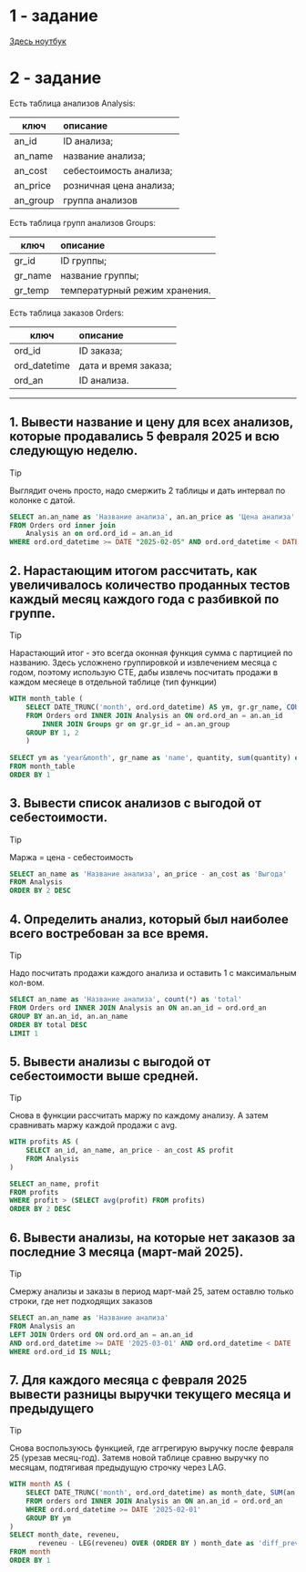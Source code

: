 # 1 - задание
[Здесь ноутбук](EDA.ipynb)

# 2 - задание
Есть таблица анализов Analysis:

| **ключ** | **описание**            |
|----------|:------------------------|
| an_id    | ID анализа;             |
| an_name  | название анализа;       |
| an_cost  | себестоимость анализа;  |
| an_price | розничная цена анализа; |
|an_group |  группа анализов        |

Есть таблица групп анализов Groups:

| **ключ** | **описание**            |
|----------|:------------------------|
|gr_id | ID группы;|
|gr_name | название группы;|
|gr_temp | температурный режим хранения.|

Есть таблица заказов Orders:

| **ключ** | **описание**            |
|----------|:------------------------|
| ord_id | ID заказа;|
| ord_datetime | дата и время заказа;|
| ord_an | ID анализа.|
-------------------------

## 1.	Вывести название и цену для всех анализов, которые продавались 5 февраля 2025 и всю следующую неделю.
> [!TIP]
> Выглядит очень просто, надо смержить 2 таблицы и дать интервал по колонке с датой. 
```sql
SELECT an.an_name as 'Название анализа', an.an_price as 'Цена анализа'
FROM Orders ord inner join 
    Analysis an on ord.ord_id = an.an_id 
WHERE ord.ord_datetime >= DATE "2025-02-05" AND ord.ord_datetime < DATE '2025-02-12'
 ```

## 2. Нарастающим итогом рассчитать, как увеличивалось количество проданных тестов каждый месяц каждого года с разбивкой по группе.
> [!TIP]
> Нарастающий итог - это всегда оконная функция сумма с партицией по названию. Здесь усложнено группировкой и извлечением месяца с годом, поэтому использую CTE, дабы извлечь посчитать продажи в каждом месяеце в отдельной таблице (тип функции) 
```sql
WITH month_table (
    SELECT DATE_TRUNC('month', ord.ord_datetime) AS ym, gr.gr_name, COUNT(*) as quantity
    FROM Orders ord INNER JOIN Analysis an ON ord.ord_an = an.an_id 
        INNER JOIN Groups gr on gr.gr_id = an.an_group
    GROUP BY 1, 2
    )
    
SELECT ym as 'year&month', gr_name as 'name', quantity, sum(quantity) over (PARTITION BY gr_name, ORDER BY ym) as total
FROM month_table
ORDER BY 1
 ```
## 3. Вывести список анализов с выгодой от себестоимости.
> [!TIP]
> Маржа = цена - себестоимость 
```sql
SELECT an_name as 'Название анализа', an_price - an_cost as 'Выгода'
FROM Analysis
ORDER BY 2 DESC
 ```

## 4. Определить анализ, который был наиболее всего востребован за все время.
> [!TIP]
> Надо посчитать продажи каждого анализа и оставить 1 с максимальным кол-вом.
```sql
SELECT an_name as 'Название анализа', count(*) as 'total'
FROM Orders ord INNER JOIN Analysis an ON an.an_id = ord.ord_an
GROUP BY an.an_id, an.an_name
ORDER BY total DESC
LIMIT 1
```

## 5. Вывести анализы с выгодой от себестоимости выше средней.
> [!TIP]
> Снова в функции рассчитать маржу по каждому анализу. А затем сравнивать маржу каждой продажи с avg.
```sql
WITH profits AS (
    SELECT an_id, an_name, an_price - an_cost AS profit
    FROM Analysis
)

SELECT an_name, profit
FROM profits
WHERE profit > (SELECT avg(profit) FROM profits)
ORDER BY 2 DESC
 ```

## 6. Вывести анализы, на которые нет заказов за последние 3 месяца (март-май 2025).
> [!TIP]
> Смержу анализы и заказы в период март-май 25, затем оставлю только строки, где нет подходящих заказов
```sql
SELECT an.an_name as 'Название анализа'
FROM Analysis an
LEFT JOIN Orders ord ON ord.ord_an = an.an_id  
AND ord.ord_datetime >= DATE '2025-03-01' AND ord.ord_datetime < DATE '2025-06-01'
WHERE ord.ord_id IS NULL;
 ```


## 7.	Для каждого месяца с февраля 2025 вывести разницы выручки текущего месяца и предыдущего
> [!TIP]
> Снова воспользуюсь функцией, где аггрегирую выручку после февраля 25 (урезав месяц-год). Затемв новой таблице сравню выручку по месяцам, подтягивая предыдущую строчку через LAG. 
```sql
WITH month AS (
    SELECT DATE_TRUNC('month', ord.ord_datetime) as month_date, SUM(an.an_price) AS reveneu
    FROM orders ord INNER JOIN Analysis an ON an.an_id = ord.ord_an
    WHERE ord.ord_datetime >= DATE '2025-02-01'
    GROUP BY ym
)
SELECT month_date, reveneu, 
       reveneu - LEG(reveneu) OVER (ORDER BY ) month_date as 'diff_prev'
FROM month
ORDER BY 1
 ```